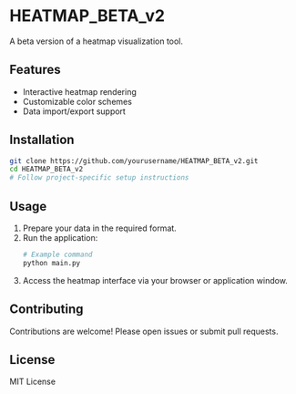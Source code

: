 # HEATMAP_BETA_v2

A beta version of a heatmap visualization tool.

## Features

- Interactive heatmap rendering
- Customizable color schemes
- Data import/export support

## Installation

```bash
git clone https://github.com/yourusername/HEATMAP_BETA_v2.git
cd HEATMAP_BETA_v2
# Follow project-specific setup instructions
```

## Usage

1. Prepare your data in the required format.
2. Run the application:
    ```bash
    # Example command
    python main.py
    ```
3. Access the heatmap interface via your browser or application window.

## Contributing

Contributions are welcome! Please open issues or submit pull requests.

## License

MIT License
